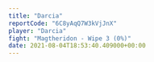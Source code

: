 ```yaml
---
title: "Darcia"
reportCode: "6C8yAqQ7W3kVjJnX"
player: "Darcia"
fight: "Magtheridon - Wipe 3 (0%)"
date: 2021-08-04T18:53:40.409000+00:00
---
```

